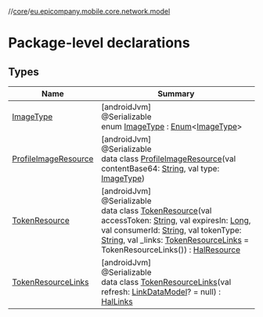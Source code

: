 //[core](../../index.md)/[eu.epicompany.mobile.core.network.model](index.md)

# Package-level declarations

## Types

| Name | Summary |
|---|---|
| [ImageType](-image-type/index.md) | [androidJvm]<br>@Serializable<br>enum [ImageType](-image-type/index.md) : [Enum](https://kotlinlang.org/api/latest/jvm/stdlib/kotlin/-enum/index.html)&lt;[ImageType](-image-type/index.md)&gt; |
| [ProfileImageResource](-profile-image-resource/index.md) | [androidJvm]<br>@Serializable<br>data class [ProfileImageResource](-profile-image-resource/index.md)(val contentBase64: [String](https://kotlinlang.org/api/latest/jvm/stdlib/kotlin/-string/index.html), val type: [ImageType](-image-type/index.md)) |
| [TokenResource](-token-resource/index.md) | [androidJvm]<br>@Serializable<br>data class [TokenResource](-token-resource/index.md)(val accessToken: [String](https://kotlinlang.org/api/latest/jvm/stdlib/kotlin/-string/index.html), val expiresIn: [Long](https://kotlinlang.org/api/latest/jvm/stdlib/kotlin/-long/index.html), val consumerId: [String](https://kotlinlang.org/api/latest/jvm/stdlib/kotlin/-string/index.html), val tokenType: [String](https://kotlinlang.org/api/latest/jvm/stdlib/kotlin/-string/index.html), val _links: [TokenResourceLinks](-token-resource-links/index.md) = TokenResourceLinks()) : [HalResource](../eu.epicompany.mobile.core.network.hypermedia/-hal-resource/index.md) |
| [TokenResourceLinks](-token-resource-links/index.md) | [androidJvm]<br>@Serializable<br>data class [TokenResourceLinks](-token-resource-links/index.md)(val refresh: [LinkDataModel](../eu.epicompany.mobile.core.network.hypermedia/-link-data-model/index.md)? = null) : [HalLinks](../eu.epicompany.mobile.core.network.hypermedia/-hal-links/index.md) |
